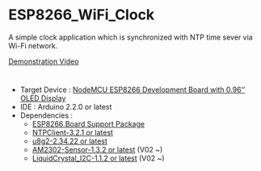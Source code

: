 # ESP8266_WiFi_Clock
A simple clock application which is synchronized with NTP time sever via Wi-Fi network.

[Demonstration Video](https://youtu.be/N4SqrElicUY?si=dhwVkVIbC3eUl4jN)


#
- Target Device : [NodeMCU ESP8266 Development Board with 0.96‘’ OLED Display](https://www.aliexpress.com/item/1005005242283189.html)
- IDE : Arduino 2.2.0 or latest
- Dependencies :
  - [ESP8266 Board Support Package](http://arduino.esp8266.com/stable/package_esp8266com_index.json)
  - [NTPClient-3.2.1 or latest](https://github.com/arduino-libraries/NTPClient/releases/tag/3.2.1)
  - [u8g2-2.34.22 or latest](https://github.com/olikraus/u8g2)
  - [AM2302-Sensor-1.3.2 or latest](https://github.com/hasenradball/AM2302-Sensor/tree/master) (V02 ~)
  - [LiquidCrystal_I2C-1.1.2 or latest](https://github.com/johnrickman/LiquidCrystal_I2C/tree/master) (V02 ~)

